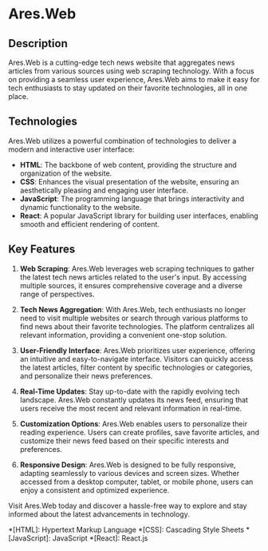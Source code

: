 # Ares.Web

## Description

Ares.Web is a cutting-edge tech news website that aggregates news articles from various sources using web scraping technology. With a focus on providing a seamless user experience, Ares.Web aims to make it easy for tech enthusiasts to stay updated on their favorite technologies, all in one place.

## Technologies

Ares.Web utilizes a powerful combination of technologies to deliver a modern and interactive user interface:

- **HTML**: The backbone of web content, providing the structure and organization of the website.
- **CSS**: Enhances the visual presentation of the website, ensuring an aesthetically pleasing and engaging user interface.
- **JavaScript**: The programming language that brings interactivity and dynamic functionality to the website.
- **React**: A popular JavaScript library for building user interfaces, enabling smooth and efficient rendering of content.

## Key Features

1. **Web Scraping**: Ares.Web leverages web scraping techniques to gather the latest tech news articles related to the user's input. By accessing multiple sources, it ensures comprehensive coverage and a diverse range of perspectives.

2. **Tech News Aggregation**: With Ares.Web, tech enthusiasts no longer need to visit multiple websites or search through various platforms to find news about their favorite technologies. The platform centralizes all relevant information, providing a convenient one-stop solution.

3. **User-Friendly Interface**: Ares.Web prioritizes user experience, offering an intuitive and easy-to-navigate interface. Visitors can quickly access the latest articles, filter content by specific technologies or categories, and personalize their news preferences.

4. **Real-Time Updates**: Stay up-to-date with the rapidly evolving tech landscape. Ares.Web constantly updates its news feed, ensuring that users receive the most recent and relevant information in real-time.

5. **Customization Options**: Ares.Web enables users to personalize their reading experience. Users can create profiles, save favorite articles, and customize their news feed based on their specific interests and preferences.

6. **Responsive Design**: Ares.Web is designed to be fully responsive, adapting seamlessly to various devices and screen sizes. Whether accessed from a desktop computer, tablet, or mobile phone, users can enjoy a consistent and optimized experience.

Visit Ares.Web today and discover a hassle-free way to explore and stay informed about the latest advancements in technology.

*[HTML]: Hypertext Markup Language
*[CSS]: Cascading Style Sheets
*[JavaScript]: JavaScript
*[React]: React.js

